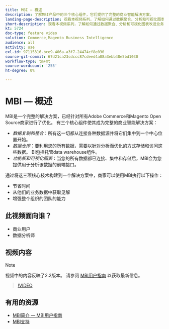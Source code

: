 ```yaml
---
title: MBI — 概述
description: 了解MBI产品中的三个核心组件，它们提供了完整的商业智能解决方案。
landing-page-description: 观看本视频系列，了解如何通过数据聚合、分析和可视化图表改进业务洞察和成果。
short-description: 观看本视频系列，了解如何通过数据聚合、分析和可视化图表改进业务洞察和成果。
kt: 5724
doc-type: feature video
solution: Commerce,Magento Business Intelligence
audience: all
activity: use
exl-id: 97115316-bce9-406a-a3f7-24474cf8e030
source-git-commit: 67d21ca23cdccc87cdeed4a08a3ebb48e5bd1030
workflow-type: tm+mt
source-wordcount: '255'
ht-degree: 0%

---
```


# MBI — 概述

MBI是一个完整的解决方案，已经针对所有Adobe Commerce和Magento Open Source商家进行了优化。 有三个核心组件使其成为完整的商业智能解决方案：

- _数据复制和整合_：所有这一切都从连接各种数据源并将它们集中到一个中心位置开始。
- _数据仓库_：要利用您的所有数据，需要以针对分析而优化的方式存储和访问这些数据。 BI包括托管data warehouse组件。
- _功能板和可视化图表_：当您的所有数据都已连接、集中和存储后，MBI会为您提供用于分析该数据的前端接口。

通过将这三项核心技术构建到一个解决方案中，商家可以使用MBI执行以下操作：

- 节省时间
- 从他们的业务数据中获取见解
- 增强整个组织的团队的能力

## 此视频面向谁？

- 商业用户
- 数据分析师

## 视频内容

>[!NOTE]
>
>视频中的内容反映了2.2版本。 请参阅 [MBI用户指南](https://experienceleague.adobe.com/docs/commerce-business-intelligence/mbi/guide-overview.html) 以获取最新信息。

>[!VIDEO](https://video.tv.adobe.com/v/35979?quality=12&learn=on)

## 有用的资源

- [MBI简介 — MBI用户指南](https://experienceleague.adobe.com/docs/commerce-business-intelligence/mbi/getting-started.html)
- [MBI支持](https://experienceleague.adobe.com/docs/commerce-knowledge-base/kb/troubleshooting/miscellaneous/mbi-service-policies.html)
